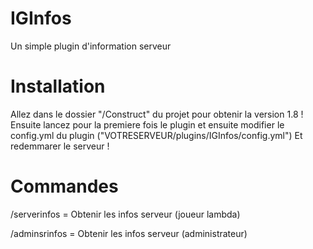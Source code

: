 # IGInfos
Un simple plugin d'information serveur

# Installation

Allez dans le dossier "/Construct" du projet pour obtenir la version 1.8 !
Ensuite lancez pour la premiere fois le plugin et ensuite modifier le config.yml du plugin ("VOTRESERVEUR/plugins/IGInfos/config.yml")
Et redemmarer le serveur !

# Commandes

/serverinfos = Obtenir les infos serveur (joueur lambda)

/adminsrinfos = Obtenir les infos serveur (administrateur)
